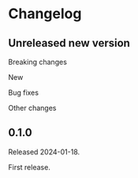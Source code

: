 # Changelog

## Unreleased new version

Breaking changes

New

Bug fixes

Other changes


## 0.1.0

Released 2024-01-18.

First release.
